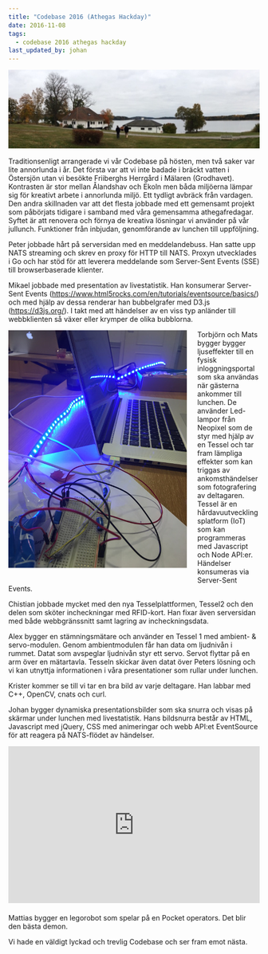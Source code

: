 ```yaml
---
title: "Codebase 2016 (Athegas Hackday)"
date: 2016-11-08
tags:
  - codebase 2016 athegas hackday
last_updated_by: johan
---
```

<img src="/assets/legacy/uploads/2016/11/friiberghs.jpg" alt="Friiberghs Herrgård">

Traditionsenligt arrangerade vi vår Codebase på hösten, men två saker var lite annorlunda i år. Det första var att vi inte badade i bräckt vatten i Östersjön utan vi besökte Friiberghs Herrgård i Mälaren (Grodhavet). Kontrasten är stor mellan Ålandshav och Ekoln men båda miljöerna lämpar sig för kreativt arbete i annorlunda miljö. Ett tydligt avbräck från vardagen.
Den andra skillnaden var att det flesta jobbade med ett gemensamt projekt som påbörjats tidigare i samband med våra gemensamma athegafredagar. Syftet är att renovera och förnya de kreativa lösningar vi använder på vår jullunch. Funktioner från inbjudan, genomförande av lunchen till uppföljning.

Peter jobbade hårt på serversidan med en meddelandebuss. Han satte upp NATS streaming och skrev en proxy för HTTP till NATS. Proxyn utvecklades i Go och har stöd för att leverera meddelande som Server-Sent Events (SSE) till browserbaserade klienter. 

Mikael jobbade med presentation av livestatistik. Han konsumerar 
Server-Sent Events  (https://www.html5rocks.com/en/tutorials/eventsource/basics/) och med hjälp av dessa renderar han bubbelgrafer med D3.js (https://d3js.org/). 
I takt med att händelser av en viss typ anländer till webbklienten så växer eller krymper de olika bubblorna.

<img src="/assets/legacy/uploads/2016/11/neopixel_codebase.jpg" alt="Neopixel Codebase 2016" style="float: left; margin: 0 1.5em 1.5em 0;">

Torbjörn och Mats bygger bygger ljuseffekter till en fysisk inloggningsportal som ska användas när gästerna ankommer till lunchen. De använder Led-lampor från Neopixel som de styr med hjälp av en Tessel och tar fram lämpliga effekter som kan triggas av ankomsthändelser som fotografering av deltagaren. Tessel är en hårdavuutvecklingsplatform (IoT) som kan programmeras med Javascript och Node API:er. Händelser konsumeras via Server-Sent Events. 

Chistian jobbade mycket med den nya Tesselplattformen, Tessel2 och den delen som sköter incheckningar med RFID-kort. Han fixar även serversidan med både webbgränssnitt samt lagring av incheckningsdata.

Alex bygger en stämningsmätare och använder en Tessel 1 med ambient- & servo-modulen. Genom ambientmodulen får han data om ljudnivån i rummet. Datat som avspeglar ljudnivån styr ett servo. Servot flyttar på en arm över en mätartavla. Tesseln skickar även datat över Peters lösning och vi kan utnyttja informationen i våra presentationer som rullar under lunchen. 

Krister kommer se till vi tar en bra bild av varje deltagare. Han labbar med C++, OpenCV, cnats och curl. 

Johan bygger dynamiska presentationsbilder som ska snurra och visas på skärmar under lunchen med livestatistik. Hans bildsnurra består av HTML, Javascript med jQuery, CSS med animeringar och webb API:et EventSource för att reagera på NATS-flödet av händelser.

<iframe width="560" height="315" src="https://www.youtube.com/embed/umQUM_A2_nU" frameborder="0" allowfullscreen title="Legoprojekt Pocket operators" style="display: block; clear: left; max-width: 100%; margin-bottom: 1.5em;"></iframe>

Mattias bygger en legorobot som spelar på en Pocket operators. Det blir den bästa demon.   

Vi hade en väldigt lyckad och trevlig Codebase och ser fram emot nästa.
